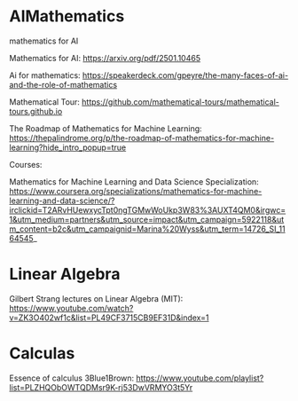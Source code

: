 # AIMathematics
mathematics for AI

Mathematics for AI: https://arxiv.org/pdf/2501.10465

Ai for mathematics: https://speakerdeck.com/gpeyre/the-many-faces-of-ai-and-the-role-of-mathematics

Mathematical Tour: https://github.com/mathematical-tours/mathematical-tours.github.io

The Roadmap of Mathematics for Machine Learning: https://thepalindrome.org/p/the-roadmap-of-mathematics-for-machine-learning?hide_intro_popup=true

Courses:

Mathematics for Machine Learning and Data Science Specialization: https://www.coursera.org/specializations/mathematics-for-machine-learning-and-data-science/?irclickid=T2ARvHUewxycTpt0ngTGMwWoUkp3W83%3AUXT4QM0&irgwc=1&utm_medium=partners&utm_source=impact&utm_campaign=5922118&utm_content=b2c&utm_campaignid=Marina%20Wyss&utm_term=14726_SI_1164545_

<h1>Linear Algebra</h1>

Gilbert Strang lectures on Linear Algebra (MIT): https://www.youtube.com/watch?v=ZK3O402wf1c&list=PL49CF3715CB9EF31D&index=1

<h1>Calculas</h1>

Essence of calculus 3Blue1Brown: https://www.youtube.com/playlist?list=PLZHQObOWTQDMsr9K-rj53DwVRMYO3t5Yr
